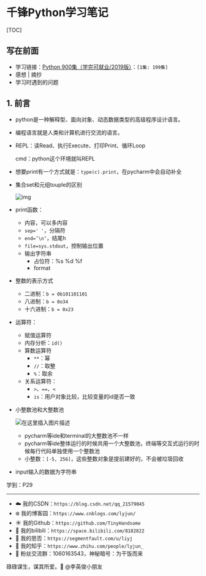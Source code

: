 # 千锋Python学习笔记

[TOC]

## 写在前面

- 学习链接：[Python 900集（学完可就业/2019版）](https://www.bilibili.com/video/BV15J411T7WQ)：`[1集: 199集]`
- 感想 | 摘抄
- 学习时遇到的问题

## 1. 前言

- python是一种解释型、面向对象、动态数据类型的高级程序设计语言。

- 编程语言就是人类和计算机进行交流的语言。

- REPL：读Read、执行Execute、打印Print、循环Loop 

  cmd：python这个环境就叫REPL

- 想要print有一个方式就是：`type(c).print`，在pycharm中会自动补全

- 集合set和元组touple的区别

  ![img](https://img-blog.csdn.net/20180822202401808?watermark/2/text/aHR0cHM6Ly9ibG9nLmNzZG4ubmV0L3FxXzQyNTk4MTMz/font/5a6L5L2T/fontsize/400/fill/I0JBQkFCMA==/dissolve/70)

- print函数：

  - 内容，可以多内容
  - `sep=' '`，分隔符
  - `end=’\n‘`，结尾h
  - `file=sys.stdout`，控制输出位置
  - 输出字符串
    - 占位符：%s %d %f
    - format

- 整数的表示方式

  - 二进制：`b = 0b101101101`
  - 八进制：`b = 0o34`
  - 十六进制：`b = 0x23`

- 运算符：

  - 赋值运算符
  - 内存分析：`id()`
  - 算数运算符
    - `**`：幂
    - `//`：取整
    - `%`：取余
  - 关系运算符：
    - `>`、`==`、`<`
    - `is`：用户对象比较，比较变量的id是否一致

- 小整数池和大整数池

  ![在这里插入图片描述](https://img-blog.csdnimg.cn/0eacc50fee674849b5a0865a46b2c326.png)

  - pycharm等ide和terminal的大整数池不一样
  - pycharm等ide整体运行的时候共用一个大整数池，终端等交互式运行的时候每行代码单独使用一个整数池
  - 小整数：`[-5, 256]`，这些整数对象是提前建好的，不会被垃圾回收

- input输入的数据为字符串




















学到：P29

------


- :cloud: 我的CSDN：`https://blog.csdn.net/qq_21579045`
- :snowflake: 我的博客园：`https://www.cnblogs.com/lyjun/`
- :sunny: 我的Github：`https://github.com/TinyHandsome`
- :rainbow: 我的bilibili：`https://space.bilibili.com/8182822`
- :avocado: 我的思否：`https://segmentfault.com/u/liyj`
- :tomato: 我的知乎：`https://www.zhihu.com/people/lyjun_`
- :penguin: 粉丝交流群：1060163543，神秘暗号：为干饭而来

碌碌谋生，谋其所爱。:ocean:              @李英俊小朋友

